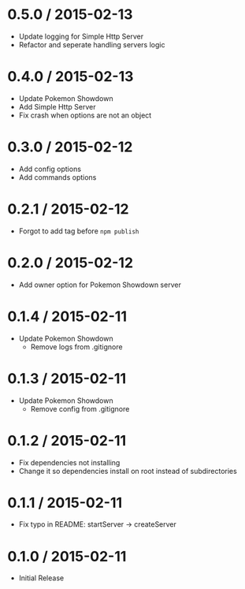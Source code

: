 0.5.0 / 2015-02-13
==================

  * Update logging for Simple Http Server
  * Refactor and seperate handling servers logic

0.4.0 / 2015-02-13
==================

  * Update Pokemon Showdown
  * Add Simple Http Server
  * Fix crash when options are not an object

0.3.0 / 2015-02-12
==================

  * Add config options
  * Add commands options

0.2.1 / 2015-02-12
==================

  * Forgot to add tag before `npm publish`

0.2.0 / 2015-02-12
==================

  * Add owner option for Pokemon Showdown server

0.1.4 / 2015-02-11
==================

  * Update Pokemon Showdown
    - Remove logs from .gitignore

0.1.3 / 2015-02-11
==================

  * Update Pokemon Showdown
    - Remove config from .gitignore

0.1.2 / 2015-02-11
==================

  * Fix dependencies not installing
  * Change it so dependencies install on root instead of subdirectories

0.1.1 / 2015-02-11
==================

  * Fix typo in README: startServer -> createServer

0.1.0 / 2015-02-11
==================

  * Initial Release
